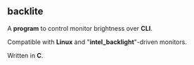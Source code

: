 ## backlite

A **program** to control monitor brightness over **CLI**.

Compatible with **Linux** and "**intel_backlight**"-driven monitors.

Written in **C**.
